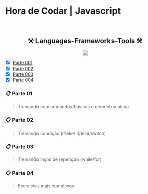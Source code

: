 # Hora de Codar | Javascript


<br/>


<div align="center">
    <h2>⚒️ Languages-Frameworks-Tools ⚒️</h2>
    <img src="https://skillicons.dev/icons?i=github,git,vscode,html,css,javascript" />
</div>

- [x] [Parte 001](https://forms.gle/oi8ec8GozmJ7XE8F8)
- [x] [Parte 002](https://forms.gle/2TdxfxNvp1Kn5dFFA)
- [x] [Parte 003](https://forms.gle/dq2NTzxY2qYEHeoV8)
- [x] [Parte 004](https://forms.gle/9ynBfb6Qduq1gWhR9)

### 📋 Parte 01
>Treinando com comandos básicos e geometria plana
### 📋 Parte 02
>Treinando condição (if/else if/else/switch)
### 📋 Parte 03
>Treinando laços de repetição (while/for)
### 📋 Parte 04
>Exercícios mais complexos
